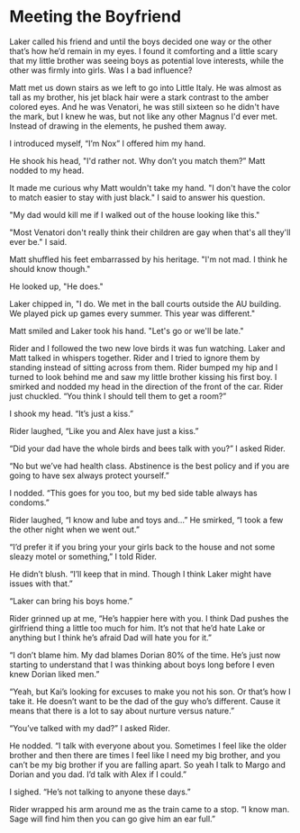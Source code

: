 # Meeting the Boyfriend

Laker called his friend and until the boys decided one way or the other that’s how he’d remain in my eyes.  I found it comforting and a little scary that my little brother was seeing boys as potential love interests, while the other was firmly into girls.  Was I a bad influence?

Matt met us down stairs as we left to go into Little Italy.  He was almost as tall as my brother, his jet black hair were a stark contrast to the amber colored eyes.  And he was Venatori, he was still sixteen so he didn't have the mark, but I knew he was, but not like any other Magnus I'd ever met.  Instead of drawing in the elements, he pushed them away.  

I introduced myself, “I’m Nox” I offered him my hand.

He shook his head, "I'd rather not. Why don’t you match them?” Matt nodded to my head.

It made me curious why Matt wouldn't take my hand.  "I don't have the color to match easier to stay with just black."  I said to answer his question.  

"My dad would kill me if I walked out of the house looking like this."

"Most Venatori don't really think their children are gay when that's all they'll ever be."  I said.

Matt shuffled his feet embarrassed by his heritage.  "I'm not mad.  I think he should know though."

He looked up, "He does."  

Laker chipped in, "I do.  We met in the ball courts outside the AU building.  We played pick up games every summer.  This year was different."

Matt smiled and Laker took his hand.  "Let's go or we'll be late."

Rider and I followed the two new love birds it was fun watching.  Laker and Matt talked in whispers together.  Rider and I tried to ignore them by standing instead of sitting across from them. Rider bumped my hip and I turned to look behind me and saw my little brother kissing his first boy.  I smirked and nodded my head in the direction of the front of the car.  Rider just chuckled.  “You think I should tell them to get a room?”

I shook my head.  “It’s just a kiss.”

Rider laughed, “Like you and Alex have just a kiss.”

“Did your dad have the whole birds and bees talk with you?”  I asked Rider.

“No but we’ve had health class.  Abstinence is the best policy and if you are going to have sex always protect yourself.”

I nodded.  “This goes for you too, but my bed side table always has condoms.”

Rider laughed, “I know and lube and toys and...”  He smirked, “I took a few the other night when we went out.”

“I’d prefer it if you bring your your girls back to the house and not some sleazy motel or something,”  I told Rider.

He didn’t blush.  “I’ll keep that in mind.  Though I think Laker might have issues with that.”

“Laker can bring his boys home.”

Rider grinned up at me, “He’s happier here with you.  I think Dad pushes the girlfriend thing a little too much for him.  It’s not that he’d hate Lake or anything but I think he’s afraid Dad will hate you for it.”

“I don’t blame him.  My dad blames Dorian 80% of the time.  He’s just now starting to understand that I was thinking about boys long before I even knew Dorian liked men.”

“Yeah, but Kai’s looking for excuses to make you not his son.  Or that’s how I take it.  He doesn’t want to be the dad of the guy who’s different.  Cause it means that there is a lot to say about nurture versus nature.”

“You’ve talked with my dad?”  I asked Rider.

He nodded.  “I talk with everyone about you.  Sometimes I feel like the older brother and then there are times I feel like I need my big brother, and you can’t be my big brother if you are falling apart.  So yeah I talk to Margo and Dorian and you dad.  I’d talk with Alex if I could.”

I sighed.  “He’s not talking to anyone these days.”

Rider wrapped his arm around me as the train came to a stop.  “I know man.  Sage will find him then you can go give him an ear full.”